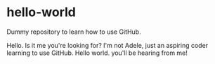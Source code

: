 # hello-world
Dummy repository to learn how to use GitHub.

Hello. Is it me you're looking for?
I'm not Adele, just an aspiring coder learning to use GitHub.
Hello world. you'll be hearing from me!
